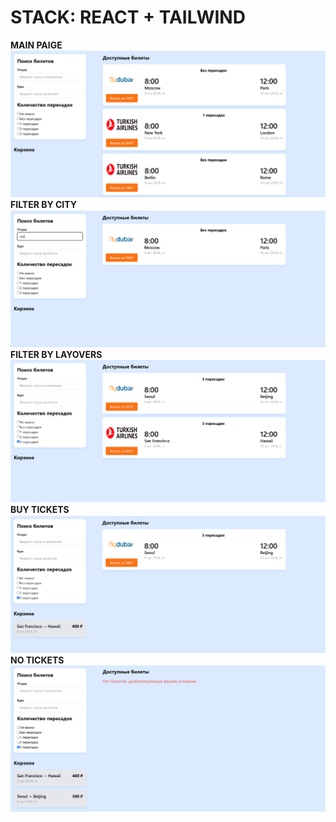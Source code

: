 # STACK: REACT + TAILWIND
**MAIN PAIGE**
![Image alt](https://github.com/Suomi228/ticket/blob/main/src/assets/base.png)
**FILTER BY CITY**
![Image alt](https://github.com/Suomi228/ticket/blob/main/src/assets/filterByCity.png)
**FILTER BY LAYOVERS**
![Image alt](https://github.com/Suomi228/ticket/blob/main/src/assets/filterByLayovers.png)
**BUY TICKETS**
![Image alt](https://github.com/Suomi228/ticket/blob/main/src/assets/ticketSold.png)
**NO TICKETS**
![Image alt](https://github.com/Suomi228/ticket/blob/main/src/assets/noTickets.png)


